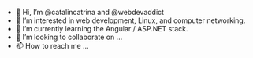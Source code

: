 - 👋 Hi, I’m @catalincatrina and @webdevaddict
- 👀 I’m interested in web development, Linux, and computer networking.
- 🌱 I’m currently learning the Angular / ASP.NET stack.
- 💞️ I’m looking to collaborate on ...
- 📫 How to reach me ...

<!---
catalincatrina/catalincatrina is a ✨ special ✨ repository because its `README.md` (this file) appears on your GitHub profile.
You can click the Preview link to take a look at your changes.
--->
